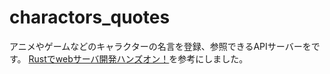 # charactors_quotes

アニメやゲームなどのキャラクターの名言を登録、参照できるAPIサーバーをです。
[Rustでwebサーバ開発ハンズオン！](https://zenn.dev/susiyaki/books/b927a18723da01a6066b)を参考にしました。

